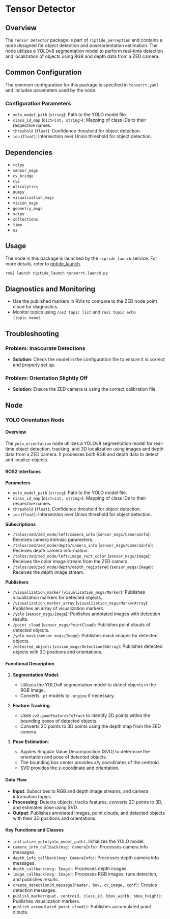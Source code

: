 
# Tensor Detector

## Overview
The `Tensor Detector` package is part of `riptide_perception` and contains a node designed for object detection and pose/orientation estimation. The node utilizes a YOLOv8 segmentation model to perform real-time detection and localization of objects using RGB and depth data from a ZED camera.

## Common Configuration
The common configuration for this package is specified in `tensorrt.yaml` and includes parameters used by the node.

### Configuration Parameters
- `yolo_model_path` (`string`): Path to the YOLO model file.
- `class_id_map` (`dict<int, string>`): Mapping of class IDs to their respective names.
- `threshold` (`float`): Confidence threshold for object detection.
- `iou` (`float`): Intersection over Union threshold for object detection.

## Dependencies
- `rclpy`
- `sensor_msgs`
- `cv_bridge`
- `cv2`
- `ultralytics`
- `numpy`
- `visualization_msgs`
- `vision_msgs`
- `geometry_msgs`
- `scipy`
- `collections`
- `time`
- `os`

## Usage
The node in this package is launched by the `riptide_launch` service. For more details, refer to [riptide_launch](https://github.com/osu-uwrt/riptide_launch).
```bash
ros2 launch riptide_launch tensorrt.launch.py
```

## Diagnostics and Monitoring
- Use the published markers in RViz to compare to the ZED node point cloud for diagnostics.
- Monitor topics using `ros2 topic list` and `ros2 topic echo [topic_name]`.

## Troubleshooting
### Problem: Inaccurate Detections
- **Solution**: Check the model in the configuration file to ensure it is correct and properly set up.

### Problem: Orientation Slightly Off
- **Solution**: Ensure the ZED camera is using the correct calibration file.

## Node

### YOLO Orientation Node

#### Overview
The `yolo_orientation` node utilizes a YOLOv8 segmentation model for real-time object detection, tracking, and 3D localization using images and depth data from a ZED camera. It processes both RGB and depth data to detect and localize objects.

#### ROS2 Interfaces

**Parameters**
- `yolo_model_path` (`string`): Path to the YOLO model file.
- `class_id_map` (`dict<int, string>`): Mapping of class IDs to their respective names.
- `threshold` (`float`): Confidence threshold for object detection.
- `iou` (`float`): Intersection over Union threshold for object detection.

**Subscriptions**
- `/talos/zed/zed_node/left/camera_info` (`sensor_msgs/CameraInfo`): Receives camera intrinsic parameters.
- `/talos/zed/zed_node/depth/camera_info` (`sensor_msgs/CameraInfo`): Receives depth camera information.
- `/talos/zed/zed_node/left/image_rect_color` (`sensor_msgs/Image`): Receives the color image stream from the ZED camera.
- `/talos/zed/zed_node/depth/depth_registered` (`sensor_msgs/Image`): Receives the depth image stream.

**Publishers**
- `/visualization_marker` (`visualization_msgs/Marker`): Publishes visualization markers for detected objects.
- `/visualization_marker_array` (`visualization_msgs/MarkerArray`): Publishes an array of visualization markers.
- `/yolo` (`sensor_msgs/Image`): Publishes annotated images with detection results.
- `/point_cloud` (`sensor_msgs/PointCloud`): Publishes point clouds of detected objects.
- `/yolo_mask` (`sensor_msgs/Image`): Publishes mask images for detected objects.
- `/detected_objects` (`vision_msgs/Detection3DArray`): Publishes detected objects with 3D positions and orientations.

#### Functional Description
1. **Segmentation Model**:
   - Utilizes the YOLOv8 segmentation model to detect objects in the RGB image.
   - Converts `.pt` models to `.engine` if necessary.

2. **Feature Tracking**:
   - Uses `cv2.goodFeaturesToTrack` to identify 2D points within the bounding boxes of detected objects.
   - Converts 2D points to 3D points using the depth map from the ZED camera.

3. **Pose Estimation**:
   - Applies Singular Value Decomposition (SVD) to determine the orientation and pose of detected objects.
   - The bounding box center provides x/y coordinates of the centroid.
   - SVD provides the z-coordinate and orientation.

#### Data Flow
- **Input**: Subscribes to RGB and depth image streams, and camera information topics.
- **Processing**: Detects objects, tracks features, converts 2D points to 3D, and estimates pose using SVD.
- **Output**: Publishes annotated images, point clouds, and detected objects with their 3D positions and orientations.

#### Key Functions and Classes
- `initialize_yolo(yolo_model_path)`: Initializes the YOLO model.
- `camera_info_callback(msg: CameraInfo)`: Processes camera info messages.
- `depth_info_callback(msg: CameraInfo)`: Processes depth camera info messages.
- `depth_callback(msg: Image)`: Processes depth images.
- `image_callback(msg: Image)`: Processes RGB images, runs detection, and publishes results.
- `create_detection3d_message(header, box, cv_image, conf)`: Creates detection messages.
- `publish_marker(quat, centroid, class_id, bbox_width, bbox_height)`: Publishes visualization markers.
- `publish_accumulated_point_cloud()`: Publishes accumulated point clouds.
